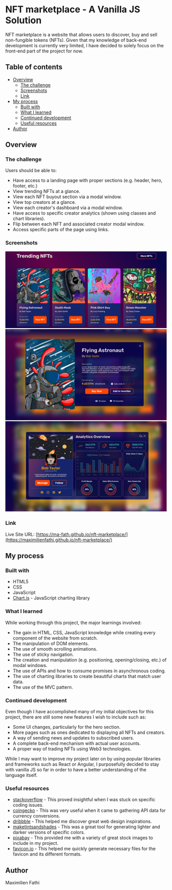 # NFT marketplace - A Vanilla JS Solution

NFT marketplace is a website that allows users to discover, buy and sell
non-fungible tokens (NFTs). Given that my knowledge of back-end development is 
currently very limited, I have decided to solely focus on the front-end part 
of the project for now.

## Table of contents

- [Overview](#overview)
    - [The challenge](#the-challenge)
    - [Screenshots](#screenshots)
    - [Link](#link)
- [My process](#my-process)
    - [Built with](#built-with)
    - [What I learned](#what-i-learned)
    - [Continued development](#continued-development)
    - [Useful resources](#useful-resources)
- [Author](#author)

## Overview

### The challenge

Users should be able to:

- Have access to a landing page with proper sections (e.g. header, hero, footer, etc.)
- View trending NFTs at a glance.
- View each NFT buyout section via a modal window.
- View top creators at a glance.
- View each creator's dashboard via a modal window.
- Have access to specific creator analytics (shown using classes and chart 
  libraries).
- Flip between each NFT and associated creator modal window.
- Access specific parts of the page using links.

### Screenshots

![Image of the NFTs section](/README_nfts_section.PNG)  
![Image of the NFT modal window](/README_nft_modal.PNG)  
![Image of the creator modal window](/README_creator_modal.PNG)

### Link

Live Site URL: [https://ma-fath.github.io/nft-marketplace/](https://maximilienfathi.github.io/nft-marketplace/)

## My process

### Built with

- HTML5
- CSS
- JavaScript
- [Chart.js](https://www.chartjs.org/) - JavaScript charting library

### What I learned

While working through this project, the major learnings involved:

- The gain in HTML, CSS, JavaScript knowledge while creating every component 
  of the website from scratch.
- The manipulation of DOM elements.
- The use of smooth scrolling animations.
- The use of sticky navigation.
- The creation and manipulation (e.g. positioning, opening/closing, etc.) of modal windows.
- The use of APIs and how to consume promises in asynchronous coding.
- The use of charting libraries to create beautiful charts that match user data.
- The use of the MVC pattern.

### Continued development

Even though I have accomplished many of my initial objectives for this
project, there are still some new features I wish to include such as:

- Some UI changes, particularly for the hero section.
- More pages such as ones dedicated to displaying all NFTs and creators.
- A way of sending news and updates to subscribed users.
- A complete back-end mechanism with actual user accounts.
- A proper way of trading NFTs using Web3 technologies.

While I may want to improve my project later on by using popular libraries 
and frameworks such as React or Angular, I purposefully decided to stay with 
vanilla JS so far in order to have a better understanding of the language itself.

### Useful resources

- [stackoverflow](http://stackoverflow.com/) - This proved insightful
  when I was stuck on specific coding issues.
- [coingecko](https://www.coingecko.com/) - This was very useful when it
  came to gathering API data for currency conversions.
- [dribbble](https://dribbble.com/) - This helped me discover great web
  design inspirations.
- [maketintsandshades](https://maketintsandshades.com/) - This was a
  great tool for generating lighter and darker versions of specific colors.
- [pixabay](https://pixabay.com/) - This provided me with a variety of
  great stock images to include in my project.
- [favicon.io](https://favicon.io/) - This helped me quickly generate
  necessary files for the favicon and its different formats.

## Author

Maximilien Fathi